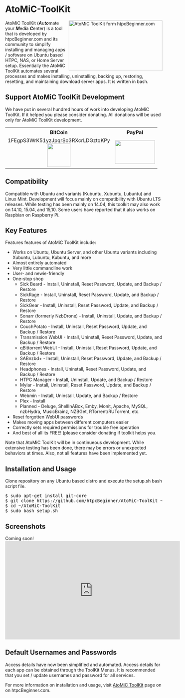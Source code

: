# AtoMiC-ToolKit
<img src="http://www.htpcbeginner.com/images/2015/04/atomic-toolkit-300x162.jpg" alt="AtoMiC ToolKit form htpcBeginner.com" width="300" height="162" align="right"/>AtoMiC ToolKit (<b><i>A</i></b>u<b><i>to</i></b>mate your <b><i>M</i></b>ed<b><i>i</i></b>a <b><i>C</i></b>enter) is a tool that is developed by htpcBeginner.com and its community to simplify installing and managing apps / software on Ubuntu based HTPC, NAS, or Home Server setup. Essentially the AtoMiC ToolKit automates several processes and makes installing, uninstalling, backing up, restoring, resetting, and maintaining download server apps. It is written in bash.

<h2>Support AtoMiC ToolKit Development</h2>
We have put in several hundred hours of work into developing AtoMiC ToolKit. If it helped you please consider donating. All donations will be used only for AtoMiC ToolKit development.

<table>
<tr>
<th style="text-align:center">BitCoin</th>
<th style="text-align:center">PayPal</th>
</tr>
<tr>
<td style="text-align:center">1FEgpS3WrK51yzJpqrSo3RXcrLDGztqKPy<br />
<img src="http://www.htpcbeginner.com/images/2016/02/hb-bitcoin74x75.png" width="74" height="75" /></td>
<td style="text-align:center"><a href="https://www.paypal.com/cgi-bin/webscr?cmd=_s-xclick&hosted_button_id=PEVRBUVEW92KQ" target="_blank"><img src="http://www.htpcbeginner.com/images/2016/02/hb-paypal128x75.png" width="128" height="75" /></a></td>
</tr>
</table>

<h2>Compatibility</h2>
Compatible with Ubuntu and variants (Kubuntu, Xubuntu, Lubuntu) and Linux Mint. Development will focus mainly on compatibility with Ubuntu LTS releases. While testing has been mainly on 14.04, this toolkit may also work on 14.10, 15.04, and 15,10. Some users have reported that it also works on Raspbian on Raspberry Pi. 

<h2>Key Features</h2>
Features features of AtoMiC ToolKit include:
<ul>
<li>Works on Ubuntu, Ubuntu Server, and other Ubuntu variants including Xubuntu, Lubuntu, Kubuntu, and more</li>
<li>Almost entirely automated</li>
<li>Very little commandline work</li>
<li>User- and newie-friendly</li>
<li>One-stop shop
<ul>
<li>Sick Beard - Install, Uninstall, Reset Password, Update, and Backup / Restore</li>
<li>SickRage - Install, Uninstall, Reset Password, Update, and Backup / Restore</li>
<li>SickGear - Install, Uninstall, Reset Password, Update, and Backup / Restore</li>
<li>Sonarr (formerly NzbDrone) - Install, Uninstall, Update, and Backup / Restore</li>
<li>CouchPotato - Install, Uninstall, Reset Password, Update, and Backup / Restore</li>
<li>Transmission WebUI - Install, Uninstall, Reset Password, Update, and Backup / Restore</li>
<li>qBittorrent WebUI - Install, Uninstall, Reset Password, Update, and Backup / Restore</li>
<li>SABnzbd+ - Install, Uninstall, Reset Password, Update, and Backup / Restore</li>
<li>Headphones - Install, Uninstall, Reset Password, Update, and Backup / Restore</li>
<li>HTPC Manager - Install, Uninstall, Update, and Backup / Restore</li>
<li>Mylar - Install, Uninstall, Reset Password, Update, and Backup / Restore</li>
<li>Webmin - Install, Uninstall, Update, and Backup / Restore</li>
<li>Plex - Install</li>
<li>Planned - Deluge, ShellInABox, Emby, Monit, Apache, MySQL, nzbHydra, MusicBrainz, NZBGet, RTorrent/RUTorrent, etc.</li>
</ul></li>
<li>Reset forgotten WebUI passwords</li>
<li>Makes moving apps between different computers easier</li>
<li>Correctly sets required permissions for trouble free operation</li>
<li>And best of all its FREE! (please consider donating if toolkit helps you.</li>
</ul>

Note that AtoMiC ToolKit will be in continueous development. While extensive testing has been done, there may be errors or unexpected behaviors at times. Also, not all features have been implemented yet. 

<h2>Installation and Usage</h2>
Clone repository on any Ubuntu based distro and execute the setup.sh bash script file. 

<pre>
$ sudo apt-get install git-core
$ git clone https://github.com/htpcBeginner/AtoMiC-ToolKit ~/AtoMiC-ToolKit
$ cd ~/AtoMiC-ToolKit
$ sudo bash setup.sh
</pre>

<h2>Screenshots</h2>
Coming soon!

<iframe width="560" height="315" src="https://www.youtube.com/embed/mEoogc0fTBo" frameborder="0" allowfullscreen></iframe>

<h2>Default Usernames and Passwords</h2>
Access details have now been simplified and automated. Access details for each app can be obtained through the ToolKit Menus. It is recommended that you set / update usernames and password for all services. 

For more information on installation and usage, visit <a href="http://www.htpcbeginner.com/atomic-toolkit/">AtoMiC ToolKit</a> page on on htpcBeginner.com.
